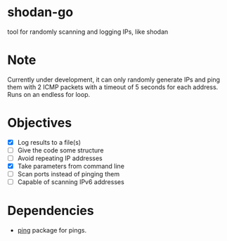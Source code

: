 # shodan-go
 tool for randomly scanning and logging IPs, like shodan

 # Note
 Currently under development, it can only randomly generate IPs and ping them with 2 ICMP packets with a timeout of 5 seconds for each address. Runs on an endless for loop. 

 # Objectives
- [x] Log results to a file(s)
- [ ] Give the code some structure
- [ ] Avoid repeating IP addresses
- [x] Take parameters from command line
- [ ] Scan ports instead of pinging them
- [ ] Capable of scanning IPv6 addresses

# Dependencies
- [ping](https://github.com/go-ping/ping) package for pings.

